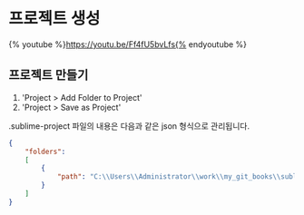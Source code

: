 # 프로젝트 생성

{% youtube %}https://youtu.be/Ff4fU5bvLfs{% endyoutube %}

## 프로젝트 만들기
1. 'Project > Add Folder to Project'
2. 'Project > Save as Project'


.sublime-project 파일의 내용은 다음과 같은 json 형식으로 관리됩니다.

```json
{
    "folders":
    [
        {
            "path": "C:\\Users\\Administrator\\work\\my_git_books\\sublime-text3"
        }
    ]
}
```

